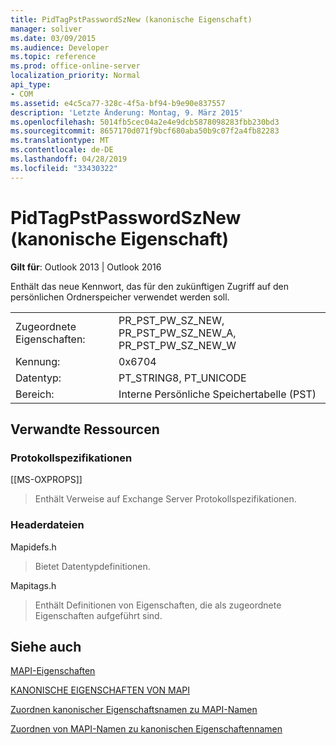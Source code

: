 ```yaml
---
title: PidTagPstPasswordSzNew (kanonische Eigenschaft)
manager: soliver
ms.date: 03/09/2015
ms.audience: Developer
ms.topic: reference
ms.prod: office-online-server
localization_priority: Normal
api_type:
- COM
ms.assetid: e4c5ca77-328c-4f5a-bf94-b9e90e837557
description: 'Letzte Änderung: Montag, 9. März 2015'
ms.openlocfilehash: 5014fb5cec04a2e4e9dcb5878098283fbb230bd3
ms.sourcegitcommit: 8657170d071f9bcf680aba50b9c07f2a4fb82283
ms.translationtype: MT
ms.contentlocale: de-DE
ms.lasthandoff: 04/28/2019
ms.locfileid: "33430322"
---
```

# <a name="pidtagpstpasswordsznew-canonical-property"></a>PidTagPstPasswordSzNew (kanonische Eigenschaft)

  
  
**Gilt für**: Outlook 2013 | Outlook 2016 
  
Enthält das neue Kennwort, das für den zukünftigen Zugriff auf den persönlichen Ordnerspeicher verwendet werden soll.
  
|||
|:-----|:-----|
|Zugeordnete Eigenschaften:  <br/> |PR_PST_PW_SZ_NEW, PR_PST_PW_SZ_NEW_A, PR_PST_PW_SZ_NEW_W  <br/> |
|Kennung:  <br/> |0x6704  <br/> |
|Datentyp:  <br/> |PT_STRING8, PT_UNICODE  <br/> |
|Bereich:  <br/> |Interne Persönliche Speichertabelle (PST)  <br/> |
   
## <a name="related-resources"></a>Verwandte Ressourcen

### <a name="protocol-specifications"></a>Protokollspezifikationen

[[MS-OXPROPS]] 
  
> Enthält Verweise auf Exchange Server Protokollspezifikationen.
    
### <a name="header-files"></a>Headerdateien

Mapidefs.h
  
> Bietet Datentypdefinitionen.
    
Mapitags.h
  
> Enthält Definitionen von Eigenschaften, die als zugeordnete Eigenschaften aufgeführt sind.
    
## <a name="see-also"></a>Siehe auch



[MAPI-Eigenschaften](mapi-properties.md)
  
[KANONISCHE EIGENSCHAFTEN VON MAPI](mapi-canonical-properties.md)
  
[Zuordnen kanonischer Eigenschaftsnamen zu MAPI-Namen](mapping-canonical-property-names-to-mapi-names.md)
  
[Zuordnen von MAPI-Namen zu kanonischen Eigenschaftennamen](mapping-mapi-names-to-canonical-property-names.md)

